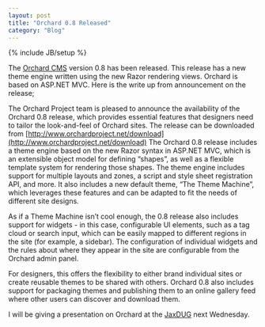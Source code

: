 ```yaml
---
layout: post
title: "Orchard 0.8 Released"
category: "Blog"
---
```

{% include JB/setup %}

The [Orchard CMS](http://www.orchardproject.net/) version 0.8 has been released. This release has a new theme engine written using the new Razor rendering views. Orchard is based on ASP.NET MVC. Here is the write up from announcement on the release;

The Orchard Project team is pleased to announce the availability of the Orchard 0.8 release, which provides essential features that designers need to tailor the look-and-feel of Orchard sites. The release can be downloaded from [http://www.orchardproject.net/download](http://www.orchardproject.net/download) The Orchard 0.8 release includes a theme engine based on the new Razor syntax in ASP.NET MVC, which is an extensible object model for defining “shapes”, as well as a flexible template system for rendering those shapes. The theme engine includes support for multiple layouts and zones, a script and style sheet registration API, and more. It also includes a new default theme, “The Theme Machine”, which leverages these features and can be adapted to fit the needs of different site designs.  

As if a Theme Machine isn’t cool enough, the 0.8 release also includes support for widgets - in this case, configurable UI elements, such as a tag cloud or search input, which can be easily mapped to different regions in the site (for example, a sidebar). The configuration of individual widgets and the rules about where they appear in the site are configurable from the Orchard admin panel.  

For designers, this offers the flexibility to either brand individual sites or create reusable themes to be shared with others. Orchard 0.8 also includes support for packaging themes and publishing them to an online gallery feed where other users can discover and download them.

I will be giving a presentation on Orchard at the [JaxDUG](http://www.jaxdug.com/) next Wednesday.